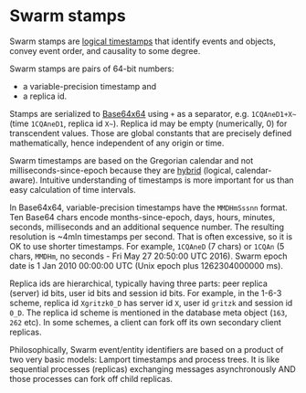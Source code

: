 # Swarm stamps #

Swarm stamps are [logical timestamps][mslamp] that identify events and objects, convey event order, and causality to some degree.

Swarm stamps are pairs of 64-bit numbers:

* a variable-precision timestamp and
* a replica id.

Stamps are serialized to [Base64x64](64x64.md) using `+` as a separator, e.g. `1CQAneD1+X~` (time `1CQAneD1`, replica id `X~`).
Replica id may be empty (numerically, 0) for transcendent values.
Those are global constants that are precisely defined mathematically, hence independent of any origin or time. 

Swarm timestamps are based on the Gregorian calendar and not milliseconds-since-epoch because they are [hybrid][hybrid] (logical, calendar-aware).
Intuitive understanding of timestamps is more important for us than easy calculation of time intervals.

In Base64x64, variable-precision timestamps have the `MMDHmSssnn` format.
Ten Base64 chars encode months-since-epoch, days, hours, minutes, seconds, milliseconds and an additional sequence number.
The resulting resolution is ~4mln timestamps per second.
That is often excessive, so it is OK to use shorter timestamps.
For example, `1CQAneD` (7 chars) or `1CQAn` (5 chars, `MMDHm`, no seconds - Fri May 27 20:50:00 UTC 2016).
Swarm epoch date is 1 Jan 2010 00:00:00 UTC (Unix epoch plus 1262304000000 ms).

Replica ids are hierarchical, typically having three parts: peer replica (server) id bits, user id bits and session id bits.
For example, in the 1-6-3 scheme, replica id `Xgritzk0_D` has server id `X`, user id `gritzk` and session id `0_D`.
The replica id scheme is mentioned in the database meta object (`163`, `262` etc).
In some schemes, a client can fork off its own secondary client replicas.

Philosophically, Swarm event/entity identifiers are based on a product of two very basic models: Lamport timestamps and process trees.
It is like sequential processes (replicas) exchanging messages asynchronously AND those processes can fork off child replicas.

[lamport]: https://en.wikipedia.org/wiki/Lamport_timestamps
[hybrid]: https://www.cse.buffalo.edu/tech-reports/2014-04.pdf
[mslamp]: http://research.microsoft.com/en-us/um/people/lamport/pubs/time-clocks.pdf
